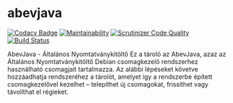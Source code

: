 abevjava
========

[![Codacy Badge](https://app.codacy.com/project/badge/Grade/11609e2abbbd4a89aac990b53f652590)](https://www.codacy.com/manual/KAMI911/abevjava/dashboard?utm_source=github.com&amp;utm_medium=referral&amp;utm_content=KAMI911/abevjava&amp;utm_campaign=Badge_Grade) [![Maintainability](https://api.codeclimate.com/v1/badges/df1061fc14f4bdd06fb6/maintainability)](https://codeclimate.com/github/KAMI911/abevjava/maintainability) [![Scrutinizer Code Quality](https://scrutinizer-ci.com/g/KAMI911/abevjava/badges/quality-score.png?b=master)](https://scrutinizer-ci.com/g/KAMI911/abevjava/?branch=master) [![Build Status](https://scrutinizer-ci.com/g/KAMI911/abevjava/badges/build.png?b=master)](https://scrutinizer-ci.com/g/KAMI911/abevjava/build-status/master)

AbevJava - Általános Nyomtatványkitöltő  Ez a tároló az AbevJava, azaz az Általános Nyomtatványkitöltő Debian csomagkezelő rendszerhez használható csomagjait tartalmazza. Az alábbi lépéseket követve hozzáadhatja rendszeréhez a tárolót, amelyet így a rendszerbe épített csomagkezelővel kezelhet – telepíthet új csomagokat, frissíthet vagy távolíthat el régieket.
